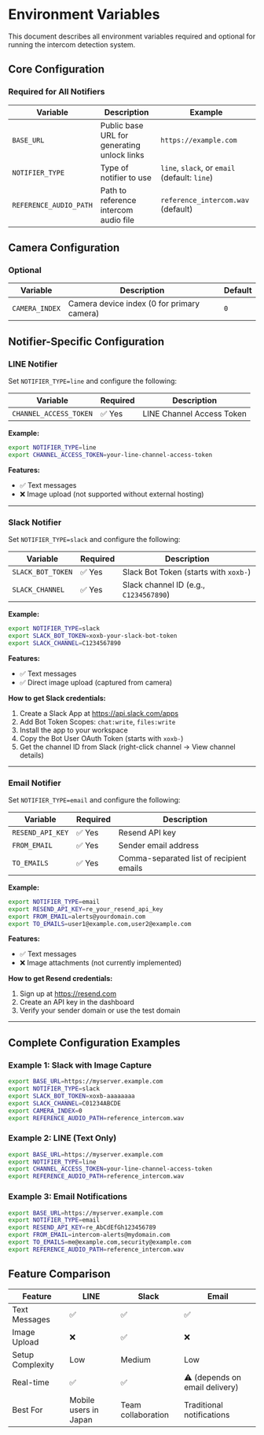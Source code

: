 # Environment Variables

This document describes all environment variables required and optional for running the intercom detection system.

## Core Configuration

### Required for All Notifiers

| Variable | Description | Example |
|----------|-------------|---------|
| `BASE_URL` | Public base URL for generating unlock links | `https://example.com` |
| `NOTIFIER_TYPE` | Type of notifier to use | `line`, `slack`, or `email` (default: `line`) |
| `REFERENCE_AUDIO_PATH` | Path to reference intercom audio file | `reference_intercom.wav` (default) |

## Camera Configuration

### Optional

| Variable | Description | Default |
|----------|-------------|---------|
| `CAMERA_INDEX` | Camera device index (0 for primary camera) | `0` |

## Notifier-Specific Configuration

### LINE Notifier

Set `NOTIFIER_TYPE=line` and configure the following:

| Variable | Required | Description |
|----------|----------|-------------|
| `CHANNEL_ACCESS_TOKEN` | ✅ Yes | LINE Channel Access Token |

**Example:**
```bash
export NOTIFIER_TYPE=line
export CHANNEL_ACCESS_TOKEN=your-line-channel-access-token
```

**Features:**
- ✅ Text messages
- ❌ Image upload (not supported without external hosting)

---

### Slack Notifier

Set `NOTIFIER_TYPE=slack` and configure the following:

| Variable | Required | Description |
|----------|----------|-------------|
| `SLACK_BOT_TOKEN` | ✅ Yes | Slack Bot Token (starts with `xoxb-`) |
| `SLACK_CHANNEL` | ✅ Yes | Slack channel ID (e.g., `C1234567890`) |

**Example:**
```bash
export NOTIFIER_TYPE=slack
export SLACK_BOT_TOKEN=xoxb-your-slack-bot-token
export SLACK_CHANNEL=C1234567890
```

**Features:**
- ✅ Text messages
- ✅ Direct image upload (captured from camera)

**How to get Slack credentials:**
1. Create a Slack App at https://api.slack.com/apps
2. Add Bot Token Scopes: `chat:write`, `files:write`
3. Install the app to your workspace
4. Copy the Bot User OAuth Token (starts with `xoxb-`)
5. Get the channel ID from Slack (right-click channel → View channel details)

---

### Email Notifier

Set `NOTIFIER_TYPE=email` and configure the following:

| Variable | Required | Description |
|----------|----------|-------------|
| `RESEND_API_KEY` | ✅ Yes | Resend API key |
| `FROM_EMAIL` | ✅ Yes | Sender email address |
| `TO_EMAILS` | ✅ Yes | Comma-separated list of recipient emails |

**Example:**
```bash
export NOTIFIER_TYPE=email
export RESEND_API_KEY=re_your_resend_api_key
export FROM_EMAIL=alerts@yourdomain.com
export TO_EMAILS=user1@example.com,user2@example.com
```

**Features:**
- ✅ Text messages
- ❌ Image attachments (not currently implemented)

**How to get Resend credentials:**
1. Sign up at https://resend.com
2. Create an API key in the dashboard
3. Verify your sender domain or use the test domain

---

## Complete Configuration Examples

### Example 1: Slack with Image Capture
```bash
export BASE_URL=https://myserver.example.com
export NOTIFIER_TYPE=slack
export SLACK_BOT_TOKEN=xoxb-aaaaaaaa
export SLACK_CHANNEL=C01234ABCDE
export CAMERA_INDEX=0
export REFERENCE_AUDIO_PATH=reference_intercom.wav
```

### Example 2: LINE (Text Only)
```bash
export BASE_URL=https://myserver.example.com
export NOTIFIER_TYPE=line
export CHANNEL_ACCESS_TOKEN=your-line-channel-access-token
export REFERENCE_AUDIO_PATH=reference_intercom.wav
```

### Example 3: Email Notifications
```bash
export BASE_URL=https://myserver.example.com
export NOTIFIER_TYPE=email
export RESEND_API_KEY=re_AbCdEfGh123456789
export FROM_EMAIL=intercom-alerts@mydomain.com
export TO_EMAILS=me@example.com,security@example.com
export REFERENCE_AUDIO_PATH=reference_intercom.wav
```

## Feature Comparison

| Feature | LINE | Slack | Email |
|---------|------|-------|-------|
| Text Messages | ✅ | ✅ | ✅ |
| Image Upload | ❌ | ✅ | ❌ |
| Setup Complexity | Low | Medium | Low |
| Real-time | ✅ | ✅ | ⚠️ (depends on email delivery) |
| Best For | Mobile users in Japan | Team collaboration | Traditional notifications |
